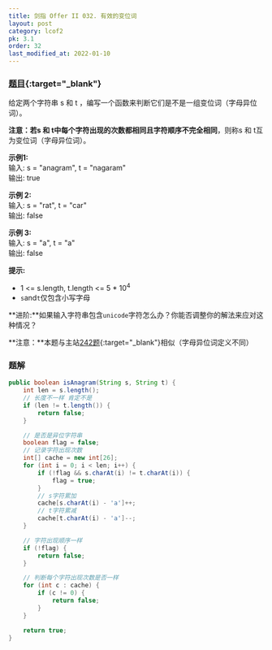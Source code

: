 ```yaml
---
title: 剑指 Offer II 032. 有效的变位词
layout: post
category: lcof2
pk: 3.1
order: 32
last_modified_at: 2022-01-10
---
```


### [题目](https://leetcode-cn.com/problems/dKk3P7/){:target="_blank"}

给定两个字符串 s 和 t ，编写一个函数来判断它们是不是一组变位词（字母异位词）。

**注意：**若s 和 t中每个字符出现的次数都相同且**字符顺序不完全相同**，则称s 和 t互为变位词（字母异位词）。

**示例1:**  
输入: s = "anagram", t = "nagaram"  
输出: true

**示例 2:**  
输入: s = "rat", t = "car"  
输出: false

**示例 3:**  
输入: s = "a", t = "a"  
输出: false

**提示:**
- 1 <= s.length, t.length <= 5 * 10<sup>4</sup>
- `s`and`t`仅包含小写字母


**进阶:**如果输入字符串包含`unicode`字符怎么办？你能否调整你的解法来应对这种情况？

**注意：**本题与主站[242题](https://leetcode-cn.com/problems/valid-anagram/){:target="_blank"}相似（字母异位词定义不同）

### 题解

```java
public boolean isAnagram(String s, String t) {
    int len = s.length();
    // 长度不一样 肯定不是
    if (len != t.length()) {
        return false;
    }

    // 是否是异位字符串
    boolean flag = false;
    // 记录字符出现次数
    int[] cache = new int[26];
    for (int i = 0; i < len; i++) {
        if (!flag && s.charAt(i) != t.charAt(i)) {
            flag = true;
        }
        // s字符累加
        cache[s.charAt(i) - 'a']++;
        // t字符累减
        cache[t.charAt(i) - 'a']--;
    }

    // 字符出现顺序一样
    if (!flag) {
        return false;
    }

    // 判断每个字符出现次数是否一样
    for (int c : cache) {
        if (c != 0) {
            return false;
        }
    }

    return true;
}
```